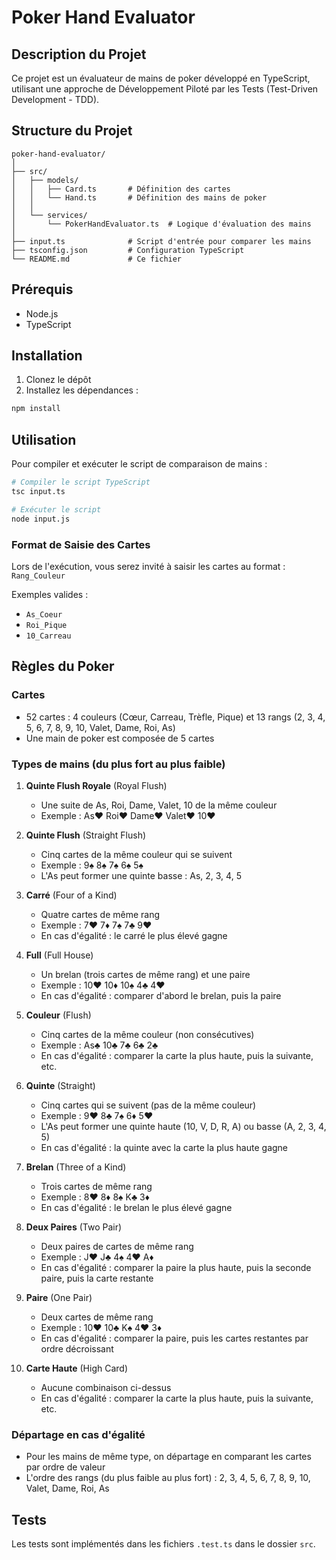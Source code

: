 # Poker Hand Evaluator

## Description du Projet
Ce projet est un évaluateur de mains de poker développé en TypeScript, utilisant une approche de Développement Piloté par les Tests (Test-Driven Development - TDD).

## Structure du Projet
```
poker-hand-evaluator/
│
├── src/
│   ├── models/
│   │   ├── Card.ts       # Définition des cartes
│   │   └── Hand.ts       # Définition des mains de poker
│   │
│   └── services/
│       └── PokerHandEvaluator.ts  # Logique d'évaluation des mains
│
├── input.ts              # Script d'entrée pour comparer les mains
├── tsconfig.json         # Configuration TypeScript
└── README.md             # Ce fichier
```

## Prérequis
- Node.js
- TypeScript

## Installation
1. Clonez le dépôt
2. Installez les dépendances :
```bash
npm install
```

## Utilisation
Pour compiler et exécuter le script de comparaison de mains :
```bash
# Compiler le script TypeScript
tsc input.ts

# Exécuter le script
node input.js
```

### Format de Saisie des Cartes
Lors de l'exécution, vous serez invité à saisir les cartes au format :
`Rang_Couleur`

Exemples valides :
- `As_Coeur`
- `Roi_Pique`
- `10_Carreau`

## Règles du Poker

### Cartes
- 52 cartes : 4 couleurs (Cœur, Carreau, Trèfle, Pique) et 13 rangs (2, 3, 4, 5, 6, 7, 8, 9, 10, Valet, Dame, Roi, As)
- Une main de poker est composée de 5 cartes

### Types de mains (du plus fort au plus faible)

1. **Quinte Flush Royale** (Royal Flush)
   - Une suite de As, Roi, Dame, Valet, 10 de la même couleur
   - Exemple : As♥ Roi♥ Dame♥ Valet♥ 10♥

2. **Quinte Flush** (Straight Flush)
   - Cinq cartes de la même couleur qui se suivent
   - Exemple : 9♠ 8♠ 7♠ 6♠ 5♠
   - L'As peut former une quinte basse : As, 2, 3, 4, 5

3. **Carré** (Four of a Kind)
   - Quatre cartes de même rang
   - Exemple : 7♥ 7♦ 7♠ 7♣ 9♥
   - En cas d'égalité : le carré le plus élevé gagne

4. **Full** (Full House)
   - Un brelan (trois cartes de même rang) et une paire
   - Exemple : 10♥ 10♦ 10♠ 4♣ 4♥
   - En cas d'égalité : comparer d'abord le brelan, puis la paire

5. **Couleur** (Flush)
   - Cinq cartes de la même couleur (non consécutives)
   - Exemple : As♣ 10♣ 7♣ 6♣ 2♣
   - En cas d'égalité : comparer la carte la plus haute, puis la suivante, etc.

6. **Quinte** (Straight)
   - Cinq cartes qui se suivent (pas de la même couleur)
   - Exemple : 9♥ 8♣ 7♠ 6♦ 5♥
   - L'As peut former une quinte haute (10, V, D, R, A) ou basse (A, 2, 3, 4, 5)
   - En cas d'égalité : la quinte avec la carte la plus haute gagne

7. **Brelan** (Three of a Kind)
   - Trois cartes de même rang
   - Exemple : 8♥ 8♦ 8♠ K♣ 3♦
   - En cas d'égalité : le brelan le plus élevé gagne

8. **Deux Paires** (Two Pair)
   - Deux paires de cartes de même rang
   - Exemple : J♥ J♣ 4♠ 4♥ A♦
   - En cas d'égalité : comparer la paire la plus haute, puis la seconde paire, puis la carte restante

9. **Paire** (One Pair)
   - Deux cartes de même rang
   - Exemple : 10♥ 10♣ K♠ 4♥ 3♦
   - En cas d'égalité : comparer la paire, puis les cartes restantes par ordre décroissant

10. **Carte Haute** (High Card)
    - Aucune combinaison ci-dessus
    - En cas d'égalité : comparer la carte la plus haute, puis la suivante, etc.

### Départage en cas d'égalité
- Pour les mains de même type, on départage en comparant les cartes par ordre de valeur
- L'ordre des rangs (du plus faible au plus fort) : 2, 3, 4, 5, 6, 7, 8, 9, 10, Valet, Dame, Roi, As

## Tests
Les tests sont implémentés dans les fichiers `.test.ts` dans le dossier `src`.
